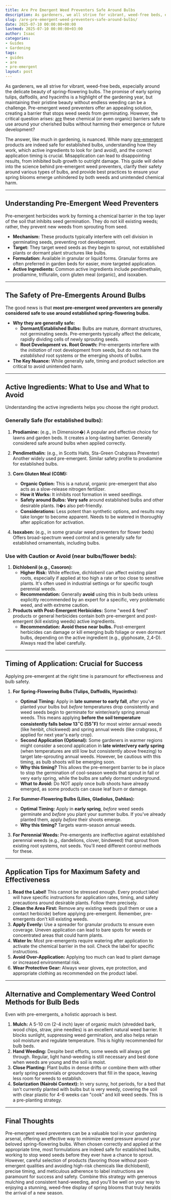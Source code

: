 ```yaml
---
title: Are Pre Emergent Weed Preventers Safe Around Bulbs
description: As gardeners, we all strive for vibrant, weed-free beds, especially around the delicate beauty of spring-flowering bulbs.
slug: /are-pre-emergent-weed-preventers-safe-around-bulbs/
date: 2025-07-10 00:00:00+00:00
lastmod: 2025-07-10 00:00:00+03:00
author: Isaac
categories:
- Guides
- Gardening
tags:
- guides
- are
- pre-emergent
layout: post
---
```

As gardeners, we all strive for vibrant, weed-free beds, especially around the delicate beauty of spring-flowering bulbs. The promise of early spring tulips, daffodils, and hyacinths is a highlight of the gardening year, but maintaining their pristine beauty without endless weeding can be a challenge. Pre-emergent weed preventers offer an appealing solution, creating a barrier that stops weed seeds from germinating. However, the critical question arises: [are](https://pestpolicy.com/are-butterfly-bushes-bad-for-butterflies/) these chemical (or even organic) barriers safe to use around your cherished bulbs without harming their emergence or future development?

The answer, like much in gardening, is nuanced. While many [pre-emergent](https://pestpolicy.com/when-to-apply-pre-emergent/) products are indeed safe for established bulbs, understanding how they work, which active ingredients to look for (and avoid), and the correct application timing is crucial. Misapplication can lead to disappointing results, from inhibited bulb growth to outright damage. This guide will delve into the science behind pre-emergent weed preventers, clarify their safety around various types of bulbs, and provide best practices to ensure your spring blooms emerge unhindered by both weeds and unintended chemical harm.

---

## Understanding Pre-Emergent Weed Preventers

Pre-emergent herbicides work by forming a chemical barrier in the top layer of the soil that inhibits seed germination. They do not kill existing weeds; rather, they prevent new weeds from sprouting from seed.

* **Mechanism:** These products typically interfere with cell division in germinating seeds, preventing root development.
* **Target:** They target weed seeds as they begin to sprout, not established plants or dormant plant structures like bulbs.
* **Formulation:** Available in granular or liquid forms. Granular forms are often preferred in garden beds for easier, more targeted application.
* **Active Ingredients:** Common active ingredients include pendimethalin, prodiamine, trifluralin, corn gluten meal (organic), and isoxaben.

---

## The Safety of Pre-Emergents Around Bulbs

The good news is that **most pre-emergent weed preventers are generally considered safe to use around established spring-flowering bulbs.**

* **Why they are generally safe:**
    * **Dormant/Established Bulbs:** Bulbs are mature, dormant structures, not germinating seeds. Pre-emergents typically affect the delicate, rapidly dividing cells of newly sprouting seeds.
    * **Root Development vs. Root Growth:** Pre-emergents interfere with the *initiation* of root development from seeds, but do not harm the *established* root systems or the emerging shoots of bulbs.
* **The Key Nuance:** While generally safe, timing and product selection are critical to avoid unintended harm.

---

## Active Ingredients: What to Use and What to Avoid

Understanding the active ingredients helps you choose the right product.

### Generally Safe (for established bulbs):

1.  **Prodiamine:** (e.g., in Dimension�) A popular and effective choice for lawns and garden beds. It creates a long-lasting barrier. Generally considered safe around bulbs when applied correctly.
2.  **Pendimethalin:** (e.g., in Scotts Halts, Sta-Green Crabgrass Preventer) Another widely used pre-emergent. Similar safety profile to prodiamine for established bulbs.
3.  **Corn Gluten Meal (CGM):**
    * **Organic Option:** This is a natural, organic pre-emergent that also acts as a slow-release nitrogen fertilizer.
    * **How it Works:** It inhibits root formation in weed seedlings.
    * **Safety around Bulbs:** **Very safe** around established bulbs and other desirable plants. It�s also pet-friendly.
    * **Considerations:** Less potent than synthetic options, and results may take longer to become apparent. Needs to be watered in thoroughly after application for activation.

4.  **Isoxaben:** (e.g., in some granular weed preventers for flower beds) Offers broad-spectrum weed control and is generally safe for established ornamentals, including bulbs.

### Use with Caution or Avoid (near bulbs/flower beds):

1.  **Dichlobenil (e.g., Casoron):**
    * **Higher Risk:** While effective, dichlobenil can affect existing plant roots, especially if applied at too high a rate or too close to sensitive plants. It's often used in industrial settings or for specific tough perennial weeds.
    * **Recommendation:** Generally **avoid** using this in bulb beds unless explicitly recommended by an expert for a specific, very problematic weed, and with extreme caution.
2.  **Products with Post-Emergent Herbicides:** Some "weed & feed" products or general herbicides contain both pre-emergent and post-emergent (kill existing weeds) active ingredients.
    * **Recommendation:** **Avoid these near bulbs.** Post-emergent herbicides can damage or kill emerging bulb foliage or even dormant bulbs, depending on the active ingredient (e.g., glyphosate, 2,4-D). Always read the label carefully.

---

## Timing of Application: Crucial for Success

Applying pre-emergent at the right time is paramount for effectiveness and bulb safety.

1.  **For Spring-Flowering Bulbs (Tulips, Daffodils, Hyacinths):**
    * **Optimal Timing:** Apply in **late summer to early fall**, after you've planted your bulbs but *before* temperatures drop consistently and weed seeds begin to germinate for winter/early spring annual weeds. This means applying **before the soil temperature consistently falls below $13^\circ \text{C}$ ($55^\circ \text{F}$)** for most winter annual weeds (like henbit, chickweed) and spring annual weeds (like crabgrass, if applied for next year's early crop).
    * **Second Application (Optional):** Some gardeners in warmer regions might consider a second application in **late winter/very early spring** (when temperatures are still low but consistently above freezing) to target late-sprouting annual weeds. However, be cautious with this timing, as bulb shoots will be emerging soon.
    * **Why this timing?** This allows the pre-emergent barrier to be in place to stop the germination of cool-season weeds that sprout in fall or very early spring, while the bulbs are safely dormant underground.
    * **What to Avoid:** Do NOT apply once bulb shoots have already emerged, as some products can cause leaf burn or damage.

2.  **For Summer-Flowering Bulbs (Lilies, Gladiolus, Dahlias):**
    * **Optimal Timing:** Apply in **early spring**, *before* weed seeds germinate and *before* you plant your summer bulbs. If you've already planted them, apply *before* their shoots emerge.
    * **Why this timing?** Targets warm-season annual weeds.

3.  **For Perennial Weeds:** Pre-emergents are ineffective against established perennial weeds (e.g., dandelions, clover, bindweed) that sprout from existing root systems, not seeds. You'll need different control methods for these.

---

## Application Tips for Maximum Safety and Effectiveness

1.  **Read the Label!** This cannot be stressed enough. Every product label will have specific instructions for application rates, timing, and safety precautions around desirable plants. Follow them precisely.
2.  **Clean the Area First:** Remove any existing weeds (pull them or use a contact herbicide) before applying pre-emergent. Remember, pre-emergents don't kill existing weeds.
3.  **Apply Evenly:** Use a spreader for granular products to ensure even coverage. Uneven application can lead to bare spots for weeds or concentrated areas that could harm plants.
4.  **Water In:** Most pre-emergents require watering after application to activate the chemical barrier in the soil. Check the label for specific instructions.
5.  **Avoid Over-Application:** Applying too much can lead to plant damage or increased environmental risk.
6.  **Wear Protective Gear:** Always wear gloves, eye protection, and appropriate clothing as recommended on the product label.

---

## Alternative and Complementary Weed Control Methods for Bulb Beds

Even with pre-emergents, a holistic approach is best.

1.  **Mulch:** A 5-10 cm (2-4 inch) layer of organic mulch (shredded bark, wood chips, straw, pine needles) is an excellent natural weed barrier. It blocks sunlight, suppressing weed germination, and also helps retain soil moisture and regulate temperature. This is highly recommended for bulb beds.
2.  **Hand Weeding:** Despite best efforts, some weeds will always get through. Regular, light hand-weeding is still necessary and best done when weeds are young and the soil is moist.
3.  **Close Planting:** Plant bulbs in dense drifts or combine them with other early spring perennials or groundcovers that fill in the space, leaving less room for weeds to establish.
4.  **Solarization (Nairobi Context):** In very sunny, hot periods, for a bed that isn't currently planted with bulbs but is very weedy, covering the soil with clear plastic for 4-6 weeks can "cook" and kill weed seeds. This is a pre-planting strategy.

---

## Final Thoughts

Pre-emergent weed preventers can be a valuable tool in your gardening arsenal, offering an effective way to minimize weed pressure around your beloved spring-flowering bulbs. When chosen correctly and applied at the appropriate time, most formulations are indeed safe for established bulbs, working to stop weed seeds before they ever have a chance to sprout. However, careful selection of products (favoring those without post-emergent qualities and avoiding high-risk chemicals like dichlobenil), precise timing, and meticulous adherence to label instructions are paramount for success and safety. Combine this strategy with generous mulching and consistent hand-weeding, and you'll be well on your way to enjoying a stunning, weed-free display of spring blooms that truly heralds the arrival of a new season.